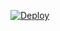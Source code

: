 
[![Deploy](https://www.herokucdn.com/deploy/button.svg)](https://heroku.com/deploy?template=https://github.com/kadennotermux/Hisoka)

